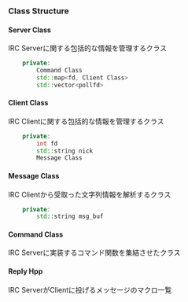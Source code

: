 ### Class Structure
#### Server Class
IRC Serverに関する包括的な情報を管理するクラス
```c++
	private:
		Command Class
		std::map<fd, Client Class>
		std::vector<pollfd>
```

#### Client Class
IRC Clientに関する包括的な情報を管理するクラス
```c++
	private:
		int fd
		std::string nick
		Message Class
```

#### Message Class
IRC Clientから受取った文字列情報を解析するクラス
```c++
	private:
		std::string msg_buf
```

#### Command Class
IRC Serverに実装するコマンド関数を集結させたクラス

#### Reply Hpp
IRC ServerがClientに投げるメッセージのマクロ一覧
